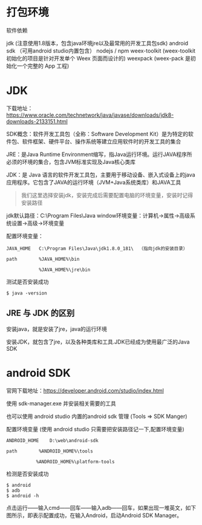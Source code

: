 
# 打包环境


软件依赖

jdk              (注意使用1.8版本，包含java环境jre以及最常用的开发工具包sdk)
android sdk     （可用android studio内置包含）
nodejs / npm
weex-toolkit        (weex-toolkit 初始化的项目是针对开发单个 Weex 页面而设计的)
weexpack            (weex-pack 是初始化一个完整的 App 工程)



# JDK

下载地址： https://www.oracle.com/technetwork/java/javase/downloads/jdk8-downloads-2133151.html

SDK概念：软件开发工具包（全称：Software Development Kit）是为特定的软件包、软件框架、硬件平台、操作系统等建立应用软件时的开发工具的集合

JRE：是Java Runtime Environment缩写，指Java运行环境。运行JAVA程序所必须的环境的集合，包含JVM标准实现及Java核心类库

JDK：是 Java 语言的软件开发工具包，主要用于移动设备、嵌入式设备上的java应用程序。它包含了JAVA的运行环境（JVM+Java系统类库）和JAVA工具

> 我们这里选择安装jdk，安装完成后需要配置电脑的环境变量，安装时记得安装路径


jdk默认路径：C:\Program Files\Java
window环境变量：计算机→属性→高级系统设置→高级→环境变量


配置环境变量：

```
JAVA_HOME	C:\Program Files\Java\jdk1.8.0_181\  （指向jdk的安装目录）

path        %JAVA_HOME%\bin

            %JAVA_HOME%\jre\bin
```

测试是否安装成功

```
$ java -version
```

## JRE 与 JDK 的区别

安装java，就是安装了jre，java的运行环境

安装JDK，就包含了jre，以及各种类库和工具.JDK已经成为使用最广泛的Java SDK



# android SDK

官网下载地址：https://developer.android.com/studio/index.html 

使用 sdk-manager.exe 并安装相关需要的工具

也可以使用 android studio 内置的android sdk 管理  (Tools => SDK Manger)

配置环境变量 (使用 android studio 只需要把安装路径记一下,配置环境变量)

```
ANDROID_HOME    D:\web\android-sdk

path        %ANDROID_HOME%\tools

           %ANDROID_HOME%\platform-tools
```

检测是否安装成功

```
$ android
$ adb
$ android -h
```

点击运行——输入cmd——回车——输入adb——回车，如果出现一堆英文，如下图所示，即表示配置成功，在输入Android，启动Android SDK Manager。

